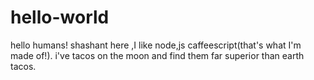 # hello-world
hello humans!
shashant here ,I like node,js caffeescript(that's what I'm made of!).
i've tacos on the moon and find them far superior than earth tacos.

